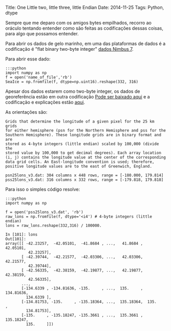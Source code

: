 Title: One Little two, little three, little Endian 
Date: 2014-11-25
Tags: Python, dtype 

Sempre que me deparo com os amigos bytes empilhados, recorro ao oráculo
tentando entender como são feitas as codificações dessas coisas, para
algo que possamos entender.

Para abrir os dados de gelo marinho, em uma das plataformas de dados é a codificação é "flat binary two-byte integer" [dados Nimbus 7](http://nsidc.org/data/docs/daac/nsidc0079_bootstrap_seaice.gd.html).

Para abrir esse dado:

    :::python
    import numpy as np
    f = open('name_of_file','rb')
    SeaIce = np.fromfile(f, dtype=np.uint16).reshape(332, 316)

Apesar dos dados estarem como two-byte integer, os dados de georeferência estão
em outra codificação [Pode ser baixado
aqui](ftp://sidads.colorado.edu/pub/DATASETS/seaice/polar-stereo/tools/) e a
codificação e explicações estão
[aqui](http://nsidc.org/data/polar_stereo/tools_geo_pixel.html#dataviewer.sav).

As orientações são:

    Grids that determine the longitude of a given pixel for the 25 km grids
    for either hemisphere (psn for the Northern Hemisphere and pss for the
    Southern Hemisphere). These longitude grids are in binary format and are
    stored as 4-byte integers (little endian) scaled by 100,000 (divide the
    stored value by 100,000 to get decimal degrees). Each array location 
    (i, j) contains the longitude value at the center of the corresponding 
    data grid cells. An East-longitude convention is used; therefore, 
    positive longitude values are to the east of Greenwich, England.

    psn25lons_v3.dat: 304 columns x 448 rows, range = [-180.000, 179.814]
    pss25lons_v3.dat: 316 columns x 332 rows, range = [-179.818, 179.818]

Para isso o simples código resolve:

    :::python
    import numpy as np

    f = open('pss25lons_v3.dat', 'rb')
    raw_lons = np.fromfile(f, dtype='<i4') # 4-byte integers (little endian)
    lons = raw_lons.reshape(332,316) / 100000.

    In [101]: lons
    Out[101]: 
    array([[ -42.23257,  -42.05101,  -41.8684 , ...,   41.8684 ,   42.05101,
              42.23257],
           [ -42.39744,  -42.21577,  -42.03306, ...,   42.03306,   42.21577,
              42.39744],
           [ -42.56335,  -42.38159,  -42.19877, ...,   42.19877,   42.38159,
              42.56335],
           ..., 
           [-134.6339 , -134.81636, -135.     , ...,  135.     ,  134.81636,
             134.6339 ],
           [-134.81753, -135.     , -135.18364, ...,  135.18364,  135.     ,
             134.81753],
           [-135.     , -135.18247, -135.3661 , ...,  135.3661 ,  135.18247,
             135.     ]])
